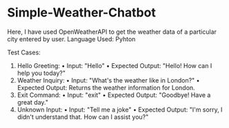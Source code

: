# Simple-Weather-Chatbot
Here, I have used OpenWeatherAPI to get the weather data of a particular city entered by user.
Language Used: Pyhton

Test Cases:

1.	Hello Greeting:
•	Input: "Hello"
•	Expected Output: "Hello! How can I help you today?"
2.	Weather Inquiry:
•	Input: "What's the weather like in London?"
•	Expected Output: Returns the weather information for London.
3.	Exit Command:
•	Input: "exit"
•	Expected Output: "Goodbye! Have a great day."
4.	Unknown Input:
•	Input: "Tell me a joke"
•	Expected Output: "I'm sorry, I didn't understand that. How can I assist you?"
